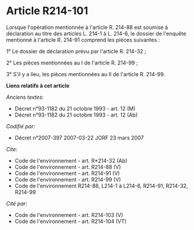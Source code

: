 # Article R214-101

Lorsque l'opération mentionnée à l'article R. 214-88 est soumise à déclaration au titre des articles L. 214-1 à L. 214-6, le
dossier de l'enquête mentionné à l'article R. 214-91 comprend les pièces suivantes :

1° Le dossier de déclaration prévu par l'article R. 214-32 ;

2° Les pièces mentionnées au I de l'article R. 214-99 ;

3° S'il y a lieu, les pièces mentionnées au II de l'article R. 214-99.

**Liens relatifs à cet article**

_Anciens textes_:

  - Décret n°93-1182 du 21 octobre 1993 - art. 12 (M)
  - Décret n°93-1182 du 21 octobre 1993 - art. 12 (Ab)

_Codifié par_:

  - Décret n°2007-397 2007-03-22 JORF 23 mars 2007

_Cite_:

  - Code de l'environnement - art. R*214-32 (Ab)
  - Code de l'environnement - art. R214-88 (V)
  - Code de l'environnement - art. R214-91 (V)
  - Code de l'environnement - art. R214-99 (V)
  - Code de l'environnement R214-88, L214-1 à L214-6, R214-91, R214-32, R214-99

_Cité par_:

  - Code de l'environnement - art. R214-103 (V)
  - Code de l'environnement - art. R214-104 (VT)
